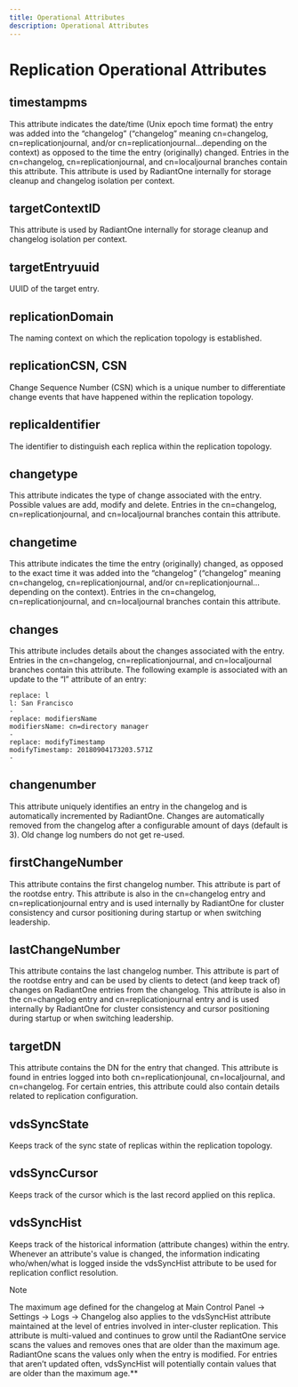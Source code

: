 ```yaml
---
title: Operational Attributes
description: Operational Attributes
---
```


# Replication Operational Attributes
## timestampms

This attribute indicates the date/time (Unix epoch time format) the entry was added into the “changelog” (“changelog” meaning cn=changelog, cn=replicationjournal, and/or cn=replicationjournal…depending on the context) as opposed to the time the entry (originally) changed. Entries in the cn=changelog, cn=replicationjournal, and cn=localjournal branches contain this attribute. This attribute is used by RadiantOne internally for storage cleanup and changelog isolation per context.

## targetContextID

This attribute is used by RadiantOne internally for storage cleanup and changelog isolation per context.

## targetEntryuuid

UUID of the target entry.
## replicationDomain

The naming context on which the replication topology is established.

## replicationCSN, CSN

Change Sequence Number (CSN) which is a unique number to differentiate change events that have happened within the replication topology.

## replicaIdentifier

The identifier to distinguish each replica within the replication topology.
## changetype

This attribute indicates the type of change associated with the entry. Possible values are add, modify and delete. Entries in the cn=changelog, cn=replicationjournal, and cn=localjournal branches contain this attribute.

## changetime

This attribute indicates the time the entry (originally) changed, as opposed to the exact time it was added into the “changelog” (“changelog” meaning cn=changelog, cn=replicationjournal, and/or cn=replicationjournal…depending on the context). Entries in the cn=changelog, cn=replicationjournal, and cn=localjournal branches contain this attribute.

## changes

This attribute includes details about the changes associated with the entry. Entries in the cn=changelog, cn=replicationjournal, and cn=localjournal branches contain this attribute. The following example is associated with an update to the “l” attribute of an entry:

```
replace: l
l: San Francisco
-
replace: modifiersName
modifiersName: cn=directory manager
-
replace: modifyTimestamp
modifyTimestamp: 20180904173203.571Z
-
```

## changenumber

This attribute uniquely identifies an entry in the changelog and is automatically incremented by RadiantOne. Changes are automatically removed from the changelog after a configurable amount of days (default is 3). Old change log numbers do not get re-used.

## firstChangeNumber 

This attribute contains the first changelog number. This attribute is part of the rootdse entry. This attribute is also in the cn=changelog entry and cn=replicationjournal entry and is used internally by RadiantOne for cluster consistency and cursor positioning during startup or when switching leadership.

## lastChangeNumber

This attribute contains the last changelog number. This attribute is part of the rootdse entry and can be used by clients to detect (and keep track of) changes on RadiantOne entries from the changelog. This attribute is also in the cn=changelog entry and cn=replicationjournal entry and is used internally by RadiantOne for cluster consistency and cursor positioning during startup or when switching leadership.

## targetDN

This attribute contains the DN for the entry that changed. This attribute is found in entries logged into both cn=replicationjounal, cn=localjournal, and cn=changelog.  For certain entries, this attribute could also contain details related to replication configuration.

## vdsSyncState

Keeps track of the sync state of replicas within the replication topology.

## vdsSyncCursor

Keeps track of the cursor which is the last record applied on this replica.

## vdsSyncHist

Keeps track of the historical information (attribute changes) within the entry. Whenever an attribute's value is changed, the information indicating who/when/what is logged inside the vdsSyncHist attribute to be used for replication conflict resolution.

>[!note]
>The maximum age defined for the changelog at Main Control Panel -> Settings -> Logs -> Changelog also applies to the vdsSyncHist attribute maintained at the level of entries involved in inter-cluster replication. This attribute is multi-valued and continues to grow until the RadiantOne service scans the values and removes ones that are older than the maximum age. RadiantOne scans the values only when the entry is modified. For entries that aren’t updated often, vdsSyncHist will potentially contain values that are older than the maximum age.**

